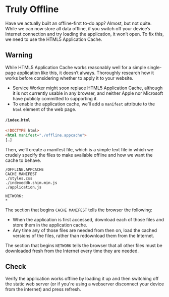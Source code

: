 # Truly Offline

Have we actually built an offline-first to-do app?  Almost, but not quite.  While we can now store all data offline, if you switch off your device’s Internet connection and try loading the application, it won’t open.  To fix this, we need to use the HTML5 Application Cache.

## Warning

While HTML5 Application Cache works reasonably well for a simple single-page application like this, it doesn’t always. Thoroughly research how it works before considering whether to apply it to your website.

- Service Worker might soon replace HTML5 Application Cache, although it is not currently usable in any browser, and neither Apple nor Microsoft have publicly committed to supporting it.
- To enable the application cache, we’ll add a `manifest` attribute to the `html` element of the web page.

#### `/index.html`

```html
<!DOCTYPE html>
<html manifest="./offline.appcache">
[…]
```

Then, we’ll create a manifest file, which is a simple text file in which we crudely specify the files to make available offline and how we want the cache to behave.

```
/OFFLINE.APPCACHE
CACHE MANIFEST
./styles.css
./indexeddb.shim.min.js
./application.js

NETWORK:
*
```

The section that begins `CACHE MANIFEST` tells the browser the following:

- When the application is first accessed, download each of those files and store them in the application cache.
- Any time any of those files are needed from then on, load the cached versions of the files, rather than redownload them from the Internet.

The section that begins `NETWORK` tells the browser that all other files must be downloaded fresh from the Internet every time they are needed.

## Check

Verify the application works offline by loading it up and then switching off the static web server (or if you're using a webserver disconnect your device from the internet) and press refresh.
